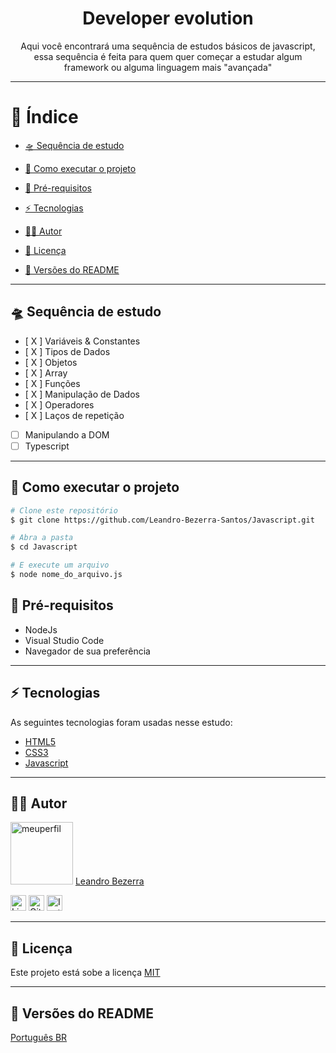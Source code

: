 


<h1 align="center">Developer evolution</h1>
<p align="center">Aqui você encontrará uma sequência de estudos básicos de javascript, essa sequência é feita para quem quer começar a estudar algum framework ou alguma linguagem mais "avançada" <p>


---

# 📖 Índice
* <a href="#-Sequência-de-estudo">🛸 Sequência de estudo</a>
* <a href="#-Como-executar-o-projeto">🚀 Como executar o projeto</a>
* <a href="#-Pré-requisitos">📑 Pré-requisitos</a>
* <a href="#-Tecnologias">⚡ Tecnologias</a>

* <a href="#-Autor">🙋‍♂️ Autor</a>
* <a href="#-Licença">📝 Licença</a>
* <a href="#-Versões-do-README">📜 Versões do README</a>

---
## 🛸 Sequência de estudo

    
- [ X ]  Variáveis & Constantes
- [ X ]  Tipos de Dados
- [ X ]  Objetos
- [ X ]  Array
- [ X ]  Funções
- [ X ]  Manipulação de Dados
- [ X ]  Operadores
- [ X ]  Laços de repetição
- [  ]  Manipulando a DOM
- [  ]  Typescript

---

## 🚀 Como executar o projeto
```bash
# Clone este repositório
$ git clone https://github.com/Leandro-Bezerra-Santos/Javascript.git

# Abra a pasta
$ cd Javascript

# E execute um arquivo
$ node nome_do_arquivo.js

```

## 📑 Pré-requisitos
  - NodeJs
  - Visual Studio Code 
  - Navegador de sua preferência 
---

## ⚡ Tecnologias
As seguintes tecnologias foram usadas nesse estudo:

- [HTML5](https://www.w3schools.com/html/)
- [CSS3](https://www.w3schools.com/css/)
- [Javascript](https://www.w3schools.com/js/default.asp)
---

## 🙋‍♂️ Autor

<img src="https://avatars.githubusercontent.com/u/62818922?v=4" width="100px" alt="meuperfil">
<a href="https://www.linkedin.com/in/">Leandro Bezerra</a>
<br>
<p>
    <a href="https://www.linkedin.com/in/landro-bezerra-/"><img src="https://th.bing.com/th/id/OIP.YCG8IKqq4CLw-SaSmdIdcgHaHa?w=201&h=201&c=7&r=0&o=5&dpr=1.3&pid=1.7" width="25" alt="Linkedin"></a>
    <a href="https://github.com/"><img src="https://th.bing.com/th/id/OIP.NIDbXqvT7zXPNJyqRMUXHgHaHa?w=210&h=210&c=7&r=0&o=5&dpr=1.3&pid=1.7" width="25" alt="GitHub"></a>
    <a href="https://www.instagram.com/Leandro_Bezerra_Santos/"><img src="https://www.bing.com/th?id=OSK.e6dc210dad5d095f857e79b974c2e86c&w=110&h=110&c=7&rs=1&qlt=80&o=6&dpr=1.3&pid=SANGAM" width="25" alt="Instagram"></a>
</p>

---

## 📝 Licença
Este projeto está sobe a licença <a href="LICENCE">MIT</a>

---

## 📜 Versões do README
[Português BR](./README.md)


